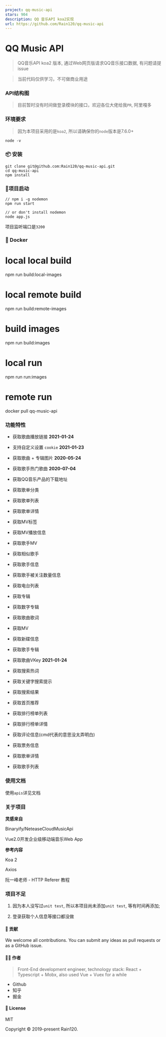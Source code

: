 ```yaml
---
project: qq-music-api
stars: 904
description: QQ 音乐API koa2实现
url: https://github.com/Rain120/qq-music-api
---
```


QQ Music API
============

  
  

> QQ音乐API koa2 版本, 通过Web网页版请求QQ音乐接口数据, 有问题请提 issue

> 当前代码仅供学习，不可做商业用途

### API结构图

> 目前暂时没有时间做登录模块的接口，欢迎各位大佬给我`PR`, 阿里嘎多

### 环境要求

> 因为本项目采用的是`koa2`, 所以请确保你的`node`版本是7.6.0+

```
node -v
```

### 📦 安装

```
git clone git@github.com:Rain120/qq-music-api.git
cd qq-music-api
npm install
```

### 🔨项目启动

```
// npm i -g nodemon
npm run start

// or don't install nodemon
node app.js
```

项目监听端口是`3200`

### 🐳 Docker

# local local build
npm run build:local-images

# local remote build
npm run build:remote-images

# build images
npm run build:images

# local run
npm run run:images

# remote run
docker pull qq-music-api

### 功能特性

-   获取歌曲播放链接 **2021-01-24**
    
-   支持自定义设置 `cookie` **2021-01-23**
    
-   获取歌曲 + 专辑图片 **2020-05-24**
    
-   获取歌手热门歌曲 **2020-07-04**
    
-   获取QQ音乐产品的下载地址
    
-   获取歌单分类
    
-   获取歌单列表
    
-   获取歌单详情
    
-   获取MV标签
    
-   获取MV播放信息
    
-   获取歌手MV
    
-   获取相似歌手
    
-   获取歌手信息
    
-   获取歌手被关注数量信息
    
-   获取电台列表
    
-   获取专辑
    
-   获取数字专辑
    
-   获取歌曲歌词
    
-   获取MV
    
-   获取新碟信息
    
-   获取歌手专辑
    
-   获取歌曲VKey **2021-01-24**
    
-   获取搜索热词
    
-   获取关键字搜索提示
    
-   获取搜索结果
    
-   获取首页推荐
    
-   获取排行榜单列表
    
-   获取排行榜单详情
    
-   获取评论信息(cmd代表的意思没太弄明白)
    
-   获取票务信息
    
-   获取歌单详情
    
-   获取歌手列表
    

### 使用文档

使用`apis`详见文档

### 关于项目

**灵感来自**

Binaryify/NeteaseCloudMusicApi

Vue2.0开发企业级移动端音乐Web App

**参考内容**

Koa 2

Axios

阮一峰老师 - HTTP Referer 教程

### 项目不足

1.  因为本人没写过`unit test`, 所以本项目尚未添加`unit test`, 等有时间再添加;
    
2.  登录获取个人信息等接口都没做
    

#### 🤝 贡献

We welcome all contributions. You can submit any ideas as pull requests or as a GitHub issue.

#### 👨‍🏭 作者

> Front-End development engineer, technology stack: React + Typescript + Mobx, also used Vue + Vuex for a while

-   Github
-   知乎
-   掘金

#### 📝 License

MIT

Copyright © 2019-present Rain120.
